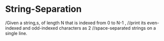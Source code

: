 # String-Separation
/Given a string,s, of length N that is indexed from 0 to N-1 , 
//print its even-indexed and odd-indexed characters as 2 
//space-separated strings on a single line.
